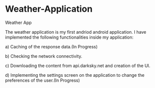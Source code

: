 # Weather-Application
Weather App 

The weather application is my first andriod android application. I have implemented the following functionalities inside my application:

a) Caching of the response data.(In Progress)

b) Checking the network connectivity.

c) Downloading the content from api.darksky.net and creation of the UI.

d) Implementing the settings screen on the application to change the preferences of the user.(In Progress)
